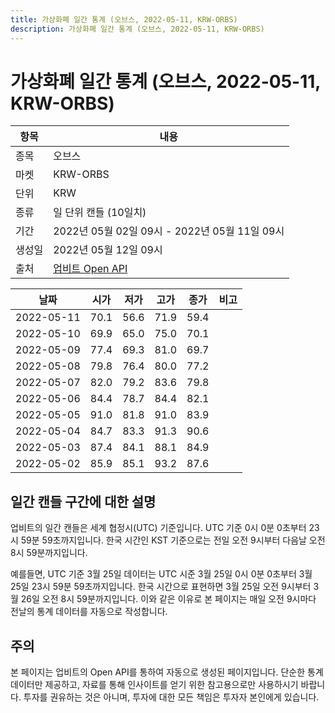 ```yaml
---
title: 가상화폐 일간 통계 (오브스, 2022-05-11, KRW-ORBS)
description: 가상화폐 일간 통계 (오브스, 2022-05-11, KRW-ORBS)
---
```



가상화폐 일간 통계 (오브스, 2022-05-11, KRW-ORBS)
===

|항목|내용|
|--|--|
|종목|오브스|
|마켓|KRW-ORBS|
|단위|KRW|
|종류|일 단위 캔들 (10일치)|
|기간|2022년 05월 02일 09시 - 2022년 05월 11일 09시|
|생성일|2022년 05월 12일 09시|
|출처|[업비트 Open API](https://docs.upbit.com)|


|날짜|시가|저가|고가|종가|비고|
|--|--|--|--|--|--|
|2022-05-11|70.1|56.6|71.9|59.4|    |
|2022-05-10|69.9|65.0|75.0|70.1|    |
|2022-05-09|77.4|69.3|81.0|69.7|    |
|2022-05-08|79.8|76.4|80.0|77.2|    |
|2022-05-07|82.0|79.2|83.6|79.8|    |
|2022-05-06|84.4|78.7|84.4|82.1|    |
|2022-05-05|91.0|81.8|91.0|83.9|    |
|2022-05-04|84.7|83.3|91.3|90.6|    |
|2022-05-03|87.4|84.1|88.1|84.9|    |
|2022-05-02|85.9|85.1|93.2|87.6|    |


일간 캔들 구간에 대한 설명
---


업비트의 일간 캔들은 세계 협정시(UTC) 기준입니다. 
UTC 기준 0시 0분 0초부터 23시 59분 59초까지입니다. 
한국 시간인 KST 기준으로는 전일 오전 9시부터 다음날 오전 8시 59분까지입니다. 


예를들면, UTC 기준 3월 25일 데이터는 UTC 시준 3월 25일 0시 0분 0초부터 3월 25일 23시 59분 59초까지입니다. 
한국 시간으로 표현하면 3월 25일 오전 9시부터 3월 26일 오전 8시 59분까지입니다. 
이와 같은 이유로 본 페이지는 매일 오전 9시마다 전날의 통계 데이터를 자동으로 작성합니다. 


주의
---


본 페이지는 업비트의 Open API를 통하여 자동으로 생성된 페이지입니다. 
단순한 통계 데이터만 제공하고, 자료를 통해 인사이트를 얻기 위한 참고용으로만 사용하시기 바랍니다. 
투자를 권유하는 것은 아니며, 투자에 대한 모든 책임은 투자자 본인에게 있습니다. 
